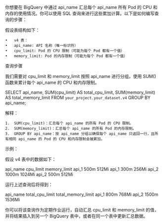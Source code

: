 你想要在 BigQuery 中通过 api_name 汇总每个 api_name 所有 Pod 的 CPU 和内存的使用情况。你可以使用 SQL 查询来进行这些累加计算。以下是如何编写查询的步骤：

假设表结构如下：

	•	v4 表：
	•	api_name: API 名称（唯一标识符）
	•	cpu_limit: Pod 的 CPU 限制（可能为每个 Pod 都有一个值）
	•	memory_limit: Pod 的内存限制（可能为每个 Pod 都有一个值）

查询步骤

我们需要对 cpu_limit 和 memory_limit 按照 api_name 进行分组，使用 SUM() 函数来累计每个 api_name 的 CPU 和内存限制。

SELECT
  api_name,
  SUM(cpu_limit) AS total_cpu_limit,
  SUM(memory_limit) AS total_memory_limit
FROM
  `your_project.your_dataset.v4`
GROUP BY
  api_name;

解释：

	1.	SUM(cpu_limit)：汇总每个 api_name 的所有 Pod 的 CPU 限制。
	2.	SUM(memory_limit)：汇总每个 api_name 的所有 Pod 的内存限制。
	3.	GROUP BY api_name：按 api_name 分组以确保每个 api_name 只返回一行，且所有相同 api_name 的 Pod 的 CPU 和内存限制会被累加。

示例：

假设 v4 表中的数据如下：

api_name	cpu_limit	memory_limit
api_1	500m	512Mi
api_1	300m	256Mi
api_2	1000m	1024Mi
api_2	500m	512Mi

运行上述查询后将得到：

api_name	total_cpu_limit	total_memory_limit
api_1	800m	768Mi
api_2	1500m	1536Mi

你可以将该查询作为定期作业运行，自动汇总 cpu_limit 和 memory_limit 的值，并将结果插入到另一个 BigQuery 表中，或者在同一个表中更新汇总数据。
